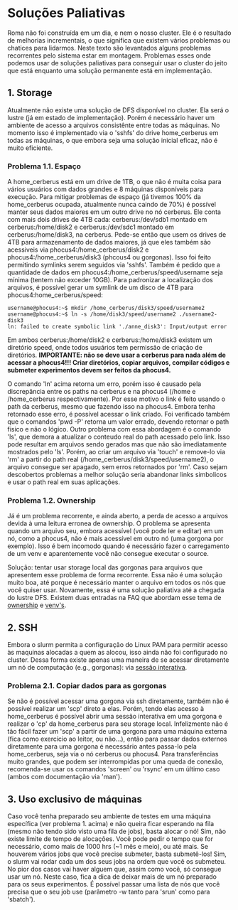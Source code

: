 # Soluções Paliativas

Roma não foi construída em um dia, e nem o nosso cluster. Ele é o resultado de melhorias incrementais, o que significa que existem vários problemas ou chatices para lidarmos. Neste texto são levantados alguns problemas recorrentes pelo sistema estar em montagem. Problemas esses onde podemos usar de soluções paliativas para conseguir usar o cluster do jeito que está enquanto uma solução permanente está em implementação.

## 1. Storage
Atualmente não existe uma solução de DFS disponível no cluster. Ela será o lustre (já em estado de implementação). Porém é necessário haver um ambiente de acesso a arquivos consistênte entre todas as máquinas. No momento isso é implementado via o 'sshfs' do drive home_cerberus em todas as máquinas, o que embora seja uma solução inicial eficaz, não é muito eficiente.

### Problema 1.1. Espaço
A home_cerberus está em um drive de 1TB, o que não é muita coisa para vários usuários com dados grandes e 8 máquinas disponíveis para execução. Para mitigar problemas de espaço (já tivemos 100% da home_cerberus ocupada, atualmente nunca caindo de 70%) é possível manter seus dados maiores em um outro drive no nó cerberus. Ele conta com mais dois drives de 4TB cada: cerberus:/dev/sdb1 montado em  cerberus:/home/disk2 e cerberus:/dev/sdc1 montado em cerberus:/home/disk3, na cerberus. Pede-se então que usem os drives de 4TB para armazenamento de dados maiores, já que eles também são acessiveis via phocus4:/home_cerberus/disk2 e phocus4:/home_cerberus/disk3 (phcous4 ou gorgonas). Isso foi feito permitindo symlinks serem seguidos via 'sshfs'. Também é pedido que a quantidade de dados em phocus4:/home_cerberus/speed/username seja mínima (tentem não exceder 10GB). Para padronizar a localização dos arquivos, é possível gerar um symlink de um disco de 4TB para phocus4:home_cerberus/speed:

```command
username@phocus4:~$ mkdir /home_cerberus/disk3/speed/username2
username@phocus4:~$ ln -s /home/disk3/speed/username2 ./username2-disk3
ln: failed to create symbolic link './anne_disk3': Input/output error
```

Em ambos cerberus:/home/disk2 e cerberus:/home/disk3 existem um diretório speed, onde todos usuários tem permissão de criação de diretórios. **IMPORTANTE: não se deve usar a cerberus para nada além de acessar a phocus4!!! Criar diretórios, copiar arquivos, compilar códigos e submeter experimentos devem ser feitos da phocus4.**

O comando 'ln' acima retorna um erro, porém isso é causado pela discrepância entre os paths na cerberus e na phocus4 (/home e /home_cerberus respectivamente). Por esse motivo o link é feito usando o path da cerberus, mesmo que fazendo isso na phocus4. Embora tenha retornado esse erro, é possível acessar o link criado. Foi verificado também que o comandos 'pwd -P' retorna um valor errado, devendo retornar o path fisico e não o lógico. Outro problema com essa abordagem é o comando 'ls', que demora a atualizar o conteudo real do path acessado pelo link. Isso pode resultar em arquivos sendo gerados mas que não são imediatamente mostrados pelo 'ls'. Porém, ao criar um arquivo via 'touch' e remove-lo via 'rm' a partir do path real (/home_cerberus/disk3/speed/username2), o arquivo consegue ser apagado, sem erros retornados por 'rm'. Caso sejam descobertos problemas a melhor solução seria abandonar links simbolicos e usar o path real em suas aplicações.

### Problema 1.2. Ownership
Já é um problema recorrente, e ainda aberto, a perda de acesso a arquivos devida à uma leitura erronea de ownership. O problema se apresenta quando um arquivo seu, embora acessível (você pode ler e editar) em um nó, como a phocus4, não é mais acessível em outro nó (uma gorgona por exemplo). Isso é bem incomodo quando é necessário fazer o carregamento de um venv e aparentemente você não consegue executar o source.

Solução: tentar usar storage local das gorgonas para arquivos que apresentem esse problema de forma recorrente. Essa não é uma solução muito boa, até porque é necessário manter o arquivo em todos os nós que você quiser usar. Novamente, essa é uma solução paliativa até a chegada do lustre DFS. Existem duas entradas na FAQ que abordam esse tema de [ownership](https://github.com/WillianJunior/SpeedUFMG/blob/main/user/faq.md#1-eu-n%C3%A3o-consigo-acessar-meus-arquivos-em-home_cerberusspeedusername-n%C3%A3o-tendo-permiss%C3%A3o-o-diret%C3%B3rio-assim-como-os-arquivos-aparecem-com-outro-owner-o-que-devo-fazer) e [venv's](https://github.com/WillianJunior/SpeedUFMG/blob/main/user/faq.md#1-n%C3%A3o-estou-conseguindo-mais-criar-um-venv-na-home_cerberus).

## 2. SSH
Embora o slurm permita a configuração do Linux PAM para permitir acesso às maquinas alocadas a quem as alocou, isso ainda não foi configurado no cluster. Dessa forma existe apenas uma maneira de se acessar diretamente um nó de computação (e.g., gorgonas): via [sessão interativa](https://github.com/WillianJunior/SpeedUFMG/blob/main/user/submissao-slurm.md#jobs-interativos).

### Problema 2.1. Copiar dados para as gorgonas
Se não é possível acessar uma gorgona via ssh diretamente, também não é possível realizar um 'scp' direto a elas. Porém, tendo elas acesso à home_cerberus é possível abrir uma sessão interativa em uma gorgona e realizar o 'cp' da home_cerberus para seu storage local. Infelizmente não é tão fácil fazer um 'scp' a partir de uma gorgona para uma máquina externa (fica como exercício ao leitor, ou não...), então para passar dados externos diretamente para uma gorgona é necessário antes passa-lo pela home_cerberus, seja via o nó cerberus ou phocus4. Para transferências muito grandes, que podem ser interrompidas por uma queda de conexão, recomenda-se usar os comandos 'screen' ou 'rsync' em um último caso (ambos com documentação via 'man').

## 3. Uso exclusivo de máquinas
Caso você tenha preparado seu ambiente de testes em uma máquina específica (ver problema 1. acima) e não queira ficar esperando na fila (mesmo não tendo sido visto uma fila de jobs), basta alocar o nó! Sim, não existe limite de tempo de alocações. Você pode pedir o tempo que for necessário, como mais de 1000 hrs (~1 mês e meio), ou até mais. Se houverem vários jobs que você precise submeter, basta submetê-los! Sim, o slurm vai rodar cada um dos seus jobs na ordem que você os submeteu. No pior dos casos vai haver alguem que, assim como você, só consegue usar um nó. Neste caso, fica a dica de deixar mais de um nó preparado para os seus experimentos. É possível passar uma lista de nós que você precisa que o seu job use (parâmetro -w tanto para 'srun' como para 'sbatch').






